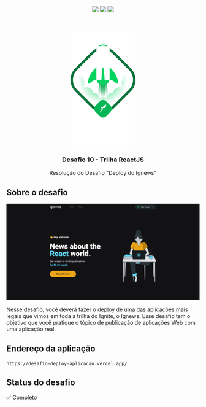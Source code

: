 <p align="center">
  <img src='https://img.shields.io/github/languages/top/vitorpedeo/desafio-conceitos-react?color=blue&style=flat' />
  <img src='https://img.shields.io/github/languages/count/vitorpedeo/desafio-conceitos-react?style=flat' />
  <img src='https://img.shields.io/github/languages/code-size/vitorpedeo/desafio-conceitos-react?style=flat' />    
</p>
<br/>
<p align="center">
  <img src='.github/ignite.png' />
</p>

<h3 align="center">
  Desafio 10 - Trilha ReactJS
</h2>
<p align="center">
	Resolução do Desafio "Deploy do Ignews"
</p>

## Sobre o desafio

<p align="center">
  <img src=".github/app.png" />
</p>

Nesse desafio, você deverá fazer o deploy de uma das aplicações mais legais que vimos em toda a trilha do Ignite, o Ignews. Esse desafio tem o objetivo que você pratique o tópico de publicação de aplicações Web com uma aplicação real.

## Endereço da aplicação

`https://desafio-deploy-aplicacao.vercel.app/`

## Status do desafio

✅ Completo